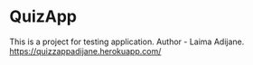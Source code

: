 # QuizApp
This is a project for testing application.
Author - Laima Adijane.
https://quizzappadijane.herokuapp.com/